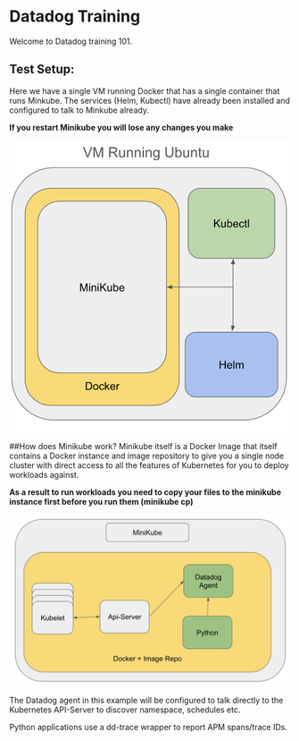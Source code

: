 # Datadog Training

Welcome to Datadog training 101.

## Test Setup:

Here we have a single VM running Docker that has a single container that runs Minkube. The services (Helm, Kubectl) have already been installed and configured to talk to Minkube already.

**If you restart Minikube you will lose any changes you make**

![image-20250324084804610](images/image-20250324084804610.png)

##How does Minikube work?
Minikube itself is a Docker Image that itself contains a Docker instance and image repository to give you a single node cluster with direct access to all the features of Kubernetes for you to deploy workloads against.

**As a result to run workloads you need to copy your files to the minikube instance first before you run them (minikube cp)**

![image-20250324085917478](images/image-20250324085917478.png)

The Datadog agent in this example will be configured to talk directly to the Kubernetes API-Server to discover namespace, schedules etc. 

Python applications use a dd-trace wrapper to report APM spans/trace IDs.
